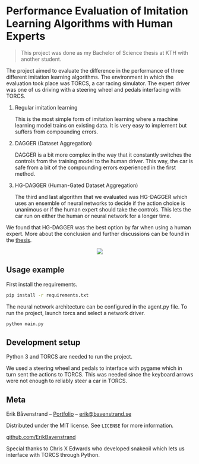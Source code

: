 # Performance Evaluation of Imitation Learning Algorithms with Human Experts
>This project was done as my Bachelor of Science thesis at KTH with another student.

The project aimed to evaluate the difference in the performance of three different imitation learning algorithms. The environment in which the evaluation took place was TORCS, a car racing simulator. The expert driver was one of us driving with a steering wheel and pedals interfacing with TORCS.

1. Regular imitation learning

   This is the most simple form of imitation learning where a machine learning model trains on existing data. It is very easy to implement but suffers from compounding errors.
2. DAGGER (Dataset Aggregation)

   DAGGER is a bit more complex in the way that it constantly switches the controls from the training model to the human driver. This way, the car is safe from a bit of the compounding errors experienced in the first method.
3. HG-DAGGER (Human-Gated Dataset Aggregation)
   
   The third and last algorithm that we evaluated was HG-DAGGER which uses an ensemble of neural networks to decide if the action choice is unanimous or if the human expert should take the controls. This lets the car run on either the human or neural network for a longer time.

We found that HG-DAGGER was the best option by far when using a human expert. More about the conclusion and further discussions can be found in the [thesis](Performance_Evaluation_of_Imitation_Learning_Algorithms_with_Human_Experts.pdf).

<p align="center">
  <img src="./images/1.gif" />
</p>

## Usage example
First install the requirements.

```sh
pip install -r requirements.txt
```

The neural network architecture can be configured in the agent.py file. To run the project, launch torcs and select a network driver.

```sh
python main.py
```

## Development setup

Python 3 and TORCS are needed to run the project.

We used a steering wheel and pedals to interface with pygame which in turn sent the actions to TORCS. This was needed since the keyboard arrows were not enough to reliably steer a car in TORCS.


## Meta

Erik Båvenstrand – [Portfolio](https://bavenstrand.se) – erik@bavenstrand.se

Distributed under the MIT license. See ``LICENSE`` for more information.

[github.com/ErikBavenstrand](https://github.com/ErikBavenstrand)

Special thanks to Chris X Edwards who developed snakeoil which lets us interface with TORCS through Python.
